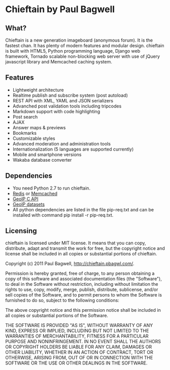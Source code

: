 # Chieftain by Paul Bagwell

## What?

Chieftain is a new generation imageboard (anonymous forum). It is the fastest chan.
It has plenty of modern features and modular design.
chieftain is built with HTML5, Python programming language, Django web framework,
Tornado scalable non-blocking web server with use of jQuery javascript library and
Memcached caching system.

## Features

* Lightweight architecture
* Realtime publish and subscribe system (post autoload)
* REST API with XML, YAML and JSON serializers
* Advanched post validation tools including tripcodes
* Markdown support with code highlighting
* Post search
* AJAX
* Answer maps & previews
* Bookmarks
* Customizable styles
* Advanced moderation and administration tools
* Internationalization (5 languages are supported currently)
* Mobile and smartphone versions
* Wakaba database converter

## Dependencies

* You need Python 2.7 to run chieftain.
* [Redis](http://redis.io/) or [Memcached](http://memcached.org/)
* [GeoIP C API](http://www.maxmind.com/app/c)
* [GeoIP datasets](http://geolite.maxmind.com/download/geoip/database/GeoLiteCountry/)
* All python dependencies are listed in the file pip-req.txt and can be
installed with command pip install -r pip-req.txt.

## Licensing

chieftain is licensed under MIT license. It means that you can copy, distribute,
adapt and transmit the work for free, but the copyright notice and license shall
be included in all copies or substantial portions of chieftain.

Copyright (c) 2011 Paul Bagwell, http://chieftain.pbagwl.com/.

Permission is hereby granted, free of charge, to any person obtaining a copy
of this software and associated documentation files (the "Software"), to deal
in the Software without restriction, including without limitation the rights
to use, copy, modify, merge, publish, distribute, sublicense, and/or sell
copies of the Software, and to permit persons to whom the Software is
furnished to do so, subject to the following conditions:

The above copyright notice and this permission notice shall be included in
all copies or substantial portions of the Software.

THE SOFTWARE IS PROVIDED "AS IS", WITHOUT WARRANTY OF ANY KIND, EXPRESS OR
IMPLIED, INCLUDING BUT NOT LIMITED TO THE WARRANTIES OF MERCHANTABILITY,
FITNESS FOR A PARTICULAR PURPOSE AND NONINFRINGEMENT. IN NO EVENT SHALL THE
AUTHORS OR COPYRIGHT HOLDERS BE LIABLE FOR ANY CLAIM, DAMAGES OR OTHER
LIABILITY, WHETHER IN AN ACTION OF CONTRACT, TORT OR OTHERWISE, ARISING FROM,
OUT OF OR IN CONNECTION WITH THE SOFTWARE OR THE USE OR OTHER DEALINGS IN
THE SOFTWARE.